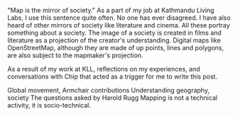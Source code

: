 "Map is the mirror of society." 
As a part of my job at Kathmandu Living Labs, I use this sentence quite often. No one has ever disagreed. I have also heard of other mirrors of society like literature and cinema. All these portray something about a society. The image of a society is created in films and literature as a projection of the creator's understanding. Digital maps like OpenStreetMap, although they are made of up points, lines and polygons, are also subject to the mapmaker's projection.  




As a result of my work at KLL, reflections on my experiences, and conversations with Chip that acted as a trigger for me to write this post. 

Global movement, Armchair contributions
Understanding geography, society
The questions asked by Harold Rugg
Mapping is not a technical activity, it is socio-technical. 
